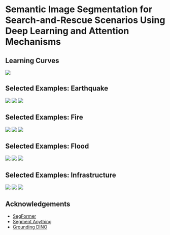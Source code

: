 # Semantic Image Segmentation for Search-and-Rescue Scenarios Using Deep Learning and Attention Mechanisms

## Learning Curves

<img src="examples/learning-curves.png">

## Selected Examples: Earthquake

<img src="examples/earthquake-1.png">
<img src="examples/earthquake-2.png">
<img src="examples/earthquake-3.png">

## Selected Examples: Fire

<img src="examples/fire-1.png">
<img src="examples/fire-2.png">
<img src="examples/fire-3.png">

## Selected Examples: Flood

<img src="examples/flood-1.png">
<img src="examples/flood-2.png">
<img src="examples/flood-3.png">

## Selected Examples: Infrastructure

<img src="examples/infrastructure-1.png">
<img src="examples/infrastructure-2.png">
<img src="examples/infrastructure-3.png">

## Acknowledgements

- [SegFormer](https://github.com/NVlabs/SegFormer)
- [Segment Anything](https://github.com/facebookresearch/segment-anything)
- [Grounding DINO](https://github.com/IDEA-Research/GroundingDINO)
